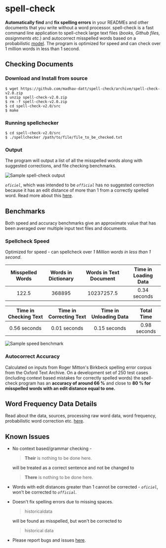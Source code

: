 # spell-check
**Automatically find** and **fix spelling errors** in your READMEs and other documents that you write without a word processor. spell-check is a fast command line application to spell-check large text files (_books, Github files, assignments etc._) and autocorrect misspelled words based on a probabilistic [model](http://norvig.com/spell-correct.html). The program is optimized for speed and can check over 1 million words in less than 1 second.

## Checking Documents
### Download and Install from source

    $ wget https://github.com/madhav-datt/spell-check/archive/spell-check-v2.0.zip
    $ unzip spell-check-v2.0.zip
    $ rm -f spell-check-v2.0.zip
    $ cd spell-check-v2.0/src
    $ make

### Running spellchecker

    $ cd spell-check-v2.0/src
    $ ./spellchecker /path/to/file/file_to_be_checked.txt
    
### Output
    
The program will output a list of all the misspelled words along with suggested corrections, and file checking benchmarks.

![Sample spell-check output](https://github.com/madhav-datt/spell-check/blob/master/resources/output.png)

_`oficiel`_, which was intended to be _`official`_ has no suggested correction because it has an edit distance of more than 1 from a correctly spelled word. Read more about this [here](https://github.com/madhav-datt/spell-check/blob/master/autocorrect-lib/AUTOCORR-lib.md).

## Benchmarks

Both speed and accuracy benchmarks give an approximate value that has been averaged over multiple input text files and documents.

### Spellcheck Speed

Optimized for speed - can spellcheck over *1 Million words in less than 1 second*.

| **Misspelled Words** | **Words in Dictionary** | **Words in Text Document** | **Time in Loading Data** |
|:--------------------:|:-----------------------:|:--------------------------:|:------------------------:|
| 122.5                |  368895                 |  10237257.5                |      0.34 seconds        |


| **Time in Checking Text** | **Time in Correcting Text** | **Time in Unloading Data** | **Total Time** |
|:-------------------------:|:---------------------------:|:------------------------:|:----------------------:|
|      0.56 seconds         |          0.01 seconds       |    0.15 seconds            |    0.98 seconds     |

![Sample speed benchmark](https://github.com/madhav-datt/spell-check/blob/master/resources/speed_benchmark.png)

### Autocorrect Accuracy

Calculated on inputs from Roger Mitton's Birkbeck spelling error corpus from the Oxford Text Archive. On a development set of 250 test cases (including context based mistakes for correctly spelled words) the spell-check program has an **accuracy of around 66 %** and close to **80 % for misspelled words with an edit distance equal to one.**

## Word Frequency Data Details

Read about the data, sources, processing raw word data, word frequency, probabilistic word correction etc. [here](https://github.com/madhav-datt/spell-check/blob/master/autocorrect-lib/AUTOCORR-lib.md).

## Known Issues

* No context based/grammar checking - 

    > **Their** is nothing to be done here.

    will be treated as a correct sentence and not be changed to

    > **There** is nothing to be done here.

* Words with edit distances greater than 1 cannot be corrected - _`oficiel`_, won't be corrected to _`official`_.
* Doesn't fix spelling errors due to missing spaces.

    > historicaldata

    will be found as misspelled, but won't be corrected to

    > historical data

* Please report bugs and issues [here](https://github.com/madhav-datt/spell-check/issues).
